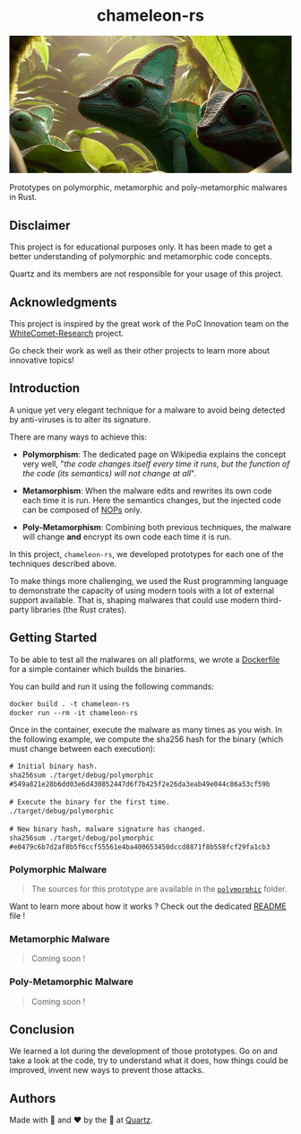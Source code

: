 <h1 align="center">chameleon-rs</h1>

<p align="center">
  <img src="./.github/assets/COVER.png" alt="Chameleons">
</p>


Prototypes on polymorphic, metamorphic and poly-metamorphic malwares in Rust.

## Disclaimer

This project is for educational purposes only.
It has been made to get a better understanding of polymorphic and metamorphic code concepts.

Quartz and its members are not responsible for your usage of this project.

## Acknowledgments

This project is inspired by the great work of the PoC Innovation team on the [WhiteComet-Research](https://github.com/pocinnovation/whitecomet-research) 
project.

Go check their work as well as their other projects to learn more about innovative topics!

## Introduction

A unique yet very elegant technique for a malware to avoid being detected by anti-viruses is to 
alter its signature.

There are many ways to achieve this:
- **Polymorphism**: The dedicated page on Wikipedia explains the concept very well, "_the code changes itself 
  every time it runs, but the function of the code (its semantics) will not change at all_".


- **Metamorphism**: When the malware edits and rewrites its own code each time it is run. Here 
  the semantics changes, but the injected code can be composed of [NOPs](https://en.wikipedia.org/wiki/NOP_(code))
  only.


- **Poly-Metamorphism**: Combining both previous techniques, the malware will change **and** 
  encrypt its own code each time it is run.

In this project, `chameleon-rs`, we developed prototypes for each one of the techniques 
described above.

To make things more challenging, we used the Rust programming language to demonstrate the 
capacity of using modern tools with a lot of external support available.
That is, shaping malwares that could use modern third-party libraries (the Rust crates).

## Getting Started

To be able to test all the malwares on all platforms, we wrote a [Dockerfile](./Dockerfile) for 
a simple container which builds the binaries.

You can build and run it using the following commands:
```shell
docker build . -t chameleon-rs
docker run --rm -it chameleon-rs
```

Once in the container, execute the malware as many times as you wish. In the following example, 
we compute the sha256 hash for the binary (which must change between each execution):
```shell
# Initial binary hash.
sha256sum ./target/debug/polymorphic #549a821e28b6dd03e6d430852447d6f7b425f2e26da3eab49e044c86a53cf59b

# Execute the binary for the first time.
./target/debug/polymorphic

# New binary hash, malware signature has changed.
sha256sum ./target/debug/polymorphic #e0479c6b7d2af8b5f6ccf55561e4ba400653450dccd8871f8b558fcf29fa1cb3
```

### Polymorphic Malware

> The sources for this prototype are available in the [`polymorphic`](./polymorphic) folder.

Want to learn more about how it works ? Check out the dedicated [README](./polymorphic/README.md) file !

### Metamorphic Malware

> Coming soon !

### Poly-Metamorphic Malware

> Coming soon !

## Conclusion

We learned a lot during the development of those prototypes.
Go on and take a look at the code, try to understand what it does, how things could be improved, 
invent new ways to prevent those attacks.

## Authors

Made with 🔐 and ❤️ by the 🦎 at [Quartz](https://quartz.technology).